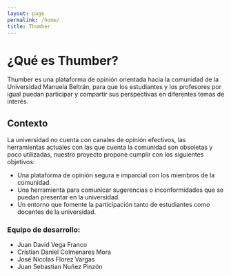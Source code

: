 ```yaml
---
layout: page
permalink: /home/
title: Thumber
---
```

# ¿Qué es Thumber?
Thumber es una plataforma de opinión orientada hacia la comunidad de la Universidad Manuela Beltrán, para que los estudiantes y los profesores por igual puedan participar y compartir sus perspectivas en diferentes temas de interés.

## Contexto
La universidad no cuenta con canales de opinión efectivos, las herramientas actuales con las que cuenta la comunidad son obsoletas y poco utilizadas, nuestro proyecto propone cumplir con los siguientes objetivos:
- Una plataforma de opinión segura e imparcial con los miembros de la comunidad.
- Una herramienta para comunicar sugerencias o inconformidades que se puedan presentar en la universidad.
- Un entorno que fomente la participación tanto de estudiantes como docentes de la universidad.

### Equipo de desarrollo: 
- Juan David Vega Franco
- Cristian Daniel Colmenares Mora
- José Nicolas Florez Vargas
- Juan Sebastian Nuñez Pinzón


